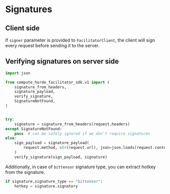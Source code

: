 # Signatures

## Client side

If `signer` parameter is provided to `FacilitatorClient`,
the client will sign every request before sending it to the server.

## Verifying signatures on server side

```python
import json

from compute_horde_facilitator_sdk.v1 import (
    signature_from_headers,
    signature_payload,
    verify_signature,
    SignatureNotFound,
)


try:
    signature = signature_from_headers(request.headers)
except SignatureNotFound:
    pass  # can be safely ignored if we don't require signatures
else:
    sign_payload = signature_payload(
        request.method, str(request.url), json=json.loads(request.content) if request.content else None
    )
    verify_signature(sign_payload, signature)
```


Additionally, in case of `bittensor` signature type, you can extract hotkey from the signature.
```python
if signature.signature_type == "bittensor":
    hotkey = signature.signatory
```
